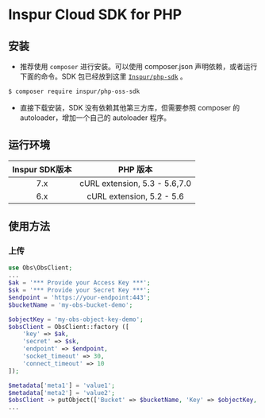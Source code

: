 # Inspur Cloud SDK for PHP

## 安装

* 推荐使用 `composer` 进行安装。可以使用 composer.json 声明依赖，或者运行下面的命令。SDK 包已经放到这里 [`Inspur/php-sdk`][install-packagist] 。
```bash
$ composer require inspur/php-oss-sdk
```
* 直接下载安装，SDK 没有依赖其他第三方库，但需要参照 composer 的 autoloader，增加一个自己的 autoloader 程序。

## 运行环境

| Inspur SDK版本 | PHP 版本 |
|:--------------------:|:---------------------------:|
|          7.x         |  cURL extension,   5.3 - 5.6,7.0 |
|          6.x         |  cURL extension,   5.2 - 5.6 |

## 使用方法

### 上传

```php
use Obs\ObsClient;
...
$ak = '*** Provide your Access Key ***';
$sk = '*** Provide your Secret Key ***';
$endpoint = 'https://your-endpoint:443';
$bucketName = 'my-obs-bucket-demo';

$objectKey = 'my-obs-object-key-demo';
$obsClient = ObsClient::factory ([
    'key' => $ak,
    'secret' => $sk,
    'endpoint' => $endpoint,
    'socket_timeout' => 30,
    'connect_timeout' => 10
]);

$metadata['meta1'] = 'value1';
$metadata['meta2'] = 'value2';
$obsClient -> putObject(['Bucket' => $bucketName, 'Key' => $objectKey, 'Body' => $content, 'Metadata' => $metadata]);
...
```

[packagist]: http://packagist.org

[install-packagist]: https://packagist.org/packages/Inspur/php-oss-sdk
